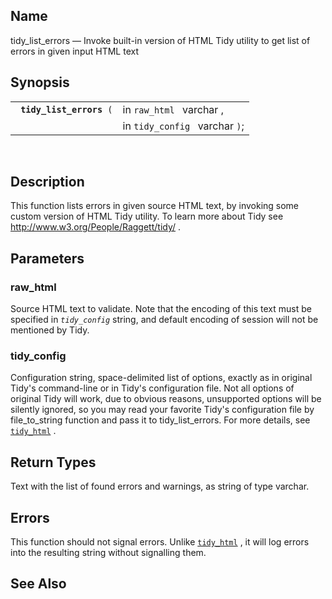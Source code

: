 <div>

<div>

</div>

<div>

## Name

tidy_list_errors — Invoke built-in version of HTML Tidy utility to get
list of errors in given input HTML text

</div>

<div>

## Synopsis

<div>

|                               |                                |
|-------------------------------|--------------------------------|
| ` `**`tidy_list_errors`**` (` | in `raw_html ` varchar ,       |
|                               | in `tidy_config ` varchar `)`; |

<div>

 

</div>

</div>

</div>

<div>

## Description

This function lists errors in given source HTML text, by invoking some
custom version of HTML Tidy utility. To learn more about Tidy see
<a href="http://www.w3.org/People/Raggett/tidy/" class="ulink"
target="_top">http://www.w3.org/People/Raggett/tidy/</a> .

</div>

<div>

## Parameters

<div>

### raw_html

Source HTML text to validate. Note that the encoding of this text must
be specified in *`tidy_config`* string, and default encoding of session
will not be mentioned by Tidy.

</div>

<div>

### tidy_config

Configuration string, space-delimited list of options, exactly as in
original Tidy's command-line or in Tidy's configuration file. Not all
options of original Tidy will work, due to obvious reasons, unsupported
options will be silently ignored, so you may read your favorite Tidy's
configuration file by file_to_string function and pass it to
tidy_list_errors. For more details, see
<a href="fn_tidy_html.html" class="link" title="tidy_html"><code
class="function">tidy_html</code></a> .

</div>

</div>

<div>

## Return Types

Text with the list of found errors and warnings, as string of type
varchar.

</div>

<div>

## Errors

This function should not signal errors. Unlike
<a href="fn_tidy_html.html" class="link" title="tidy_html"><code
class="function">tidy_html</code></a> , it will log errors into the
resulting string without signalling them.

</div>

<div>

## See Also

</div>

</div>
